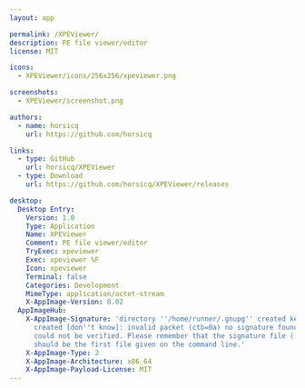 ```yaml
---
layout: app

permalink: /XPEViewer/
description: PE file viewer/editor
license: MIT

icons:
  - XPEViewer/icons/256x256/xpeviewer.png

screenshots:
  - XPEViewer/screenshot.png

authors:
  - name: horsicq
    url: https://github.com/horsicq

links:
  - type: GitHub
    url: horsicq/XPEViewer
  - type: Download
    url: https://github.com/horsicq/XPEViewer/releases

desktop:
  Desktop Entry:
    Version: 1.0
    Type: Application
    Name: XPEViewer
    Comment: PE file viewer/editor
    TryExec: xpeviewer
    Exec: xpeviewer %F
    Icon: xpeviewer
    Terminal: false
    Categories: Development
    MimeType: application/octet-stream
    X-AppImage-Version: 0.02
  AppImageHub:
    X-AppImage-Signature: 'directory ''/home/runner/.gnupg'' created keybox ''/home/runner/.gnupg/pubring.kbx''
      created [don''t know]: invalid packet (ctb=0a) no signature found the signature
      could not be verified. Please remember that the signature file (.sig or .asc)
      should be the first file given on the command line.'
    X-AppImage-Type: 2
    X-AppImage-Architecture: x86_64
    X-AppImage-Payload-License: MIT
---
```

